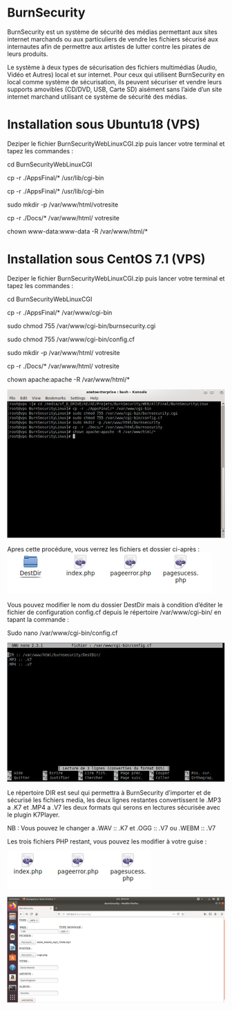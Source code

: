 # BurnSecurity
BurnSecurity est un système de sécurité des médias permettant aux sites internet marchands ou aux particuliers de vendre les fichiers sécurisé aux internautes afin de permettre aux artistes de lutter contre les pirates de leurs produits.

Le système à deux types de sécurisation des fichiers multimédias (Audio, Vidéo et Autres) local et sur internet. Pour ceux qui utilisent BurnSecurity en local comme système de sécurisation, ils peuvent sécuriser et vendre leurs supports amovibles (CD/DVD, USB, Carte SD) aisément sans l’aide d’un site internet marchand utilisant ce système de sécurité des médias.




# Installation sous Ubuntu18 (VPS)

Deziper le fichier BurnSecurityWebLinuxCGI.zip puis lancer votre terminal et tapez les commandes :

cd BurnSecurityWebLinuxCGI

cp -r ./AppsFinal/* /usr/lib/cgi-bin

cp -r ./AppsFinal/* /usr/lib/cgi-bin

sudo mkdir -p /var/www/html/votresite

cp -r ./Docs/* /var/www/html/ votresite

chown www-data:www-data -R /var/www/html/*






# Installation sous CentOS 7.1 (VPS)

Deziper le fichier BurnSecurityWebLinuxCGI.zip puis lancer votre terminal et tapez les commandes :

cd BurnSecurityWebLinuxCGI

cp -r ./AppsFinal/* /var/www/cgi-bin

sudo chmod 755 /var/www/cgi-bin/burnsecurity.cgi

sudo chmod 755 /var/www/cgi-bin/config.cf

sudo mkdir -p /var/www/html/ votresite

cp -r ./Docs/* /var/www/html/ votresite

chown apache:apache -R /var/www/html/*


![alt tag](https://github.com/AnetoEnterprise/BurnSecurity/raw/master/image1.png)

Apres cette procédure, vous verrez les fichiers et dossier ci-après :
![alt tag](https://github.com/AnetoEnterprise/BurnSecurity/raw/master/image4.png)

Vous pouvez modifier le nom du dossier DestDir mais à condition d’éditer le fichier de configuration config.cf depuis le répertoire /var/www/cgi-bin/ en tapant la commande :

Sudo nano /var/www/cgi-bin/config.cf

![alt tag](https://github.com/AnetoEnterprise/BurnSecurity/raw/master/image2.png)

Le répertoire DIR est seul qui permettra à BurnSecurity d’importer et de sécurisé les fichiers media, les deux lignes restantes convertissent le .MP3 a .K7 et .MP4 a .V7 les deux formats qui serons en lectures sécurisée avec le plugin K7Player.

NB : Vous pouvez le changer a .WAV :: .K7 et .OGG :: .V7 ou .WEBM :: .V7

Les trois fichiers PHP restant, vous pouvez les modifier à votre guise :

![alt tag](https://github.com/AnetoEnterprise/BurnSecurity/raw/master/image5.png)


![alt tag](https://github.com/AnetoEnterprise/BurnSecurity/raw/master/image3.png)
